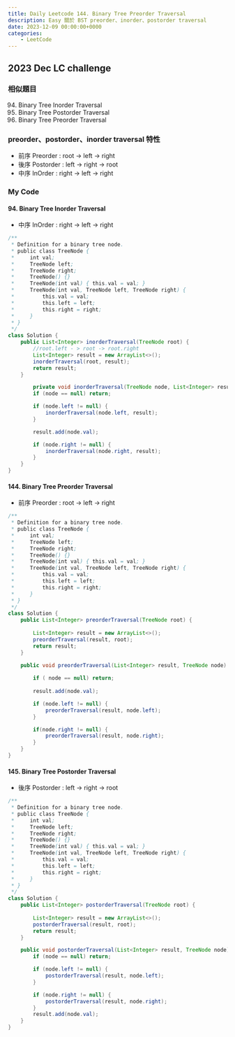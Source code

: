 ```yaml
---
title: Daily Leetcode 144. Binary Tree Preorder Traversal
description: Easy 關於 BST preorder、inorder、postorder traversal
date: 2023-12-09 00:00:00+0000
categories:
    - LeetCode
---
```


##  2023 Dec LC challenge

### 相似題目

94. Binary Tree Inorder Traversal
145. Binary Tree Postorder Traversal
144. Binary Tree Preorder Traversal
 
### preorder、postorder、inorder traversal 特性

* 前序 Preorder : root -> left -> right
* 後序 Postorder : left -> right -> root
* 中序 InOrder : right -> left -> right

### My Code

#### 94. Binary Tree Inorder Traversal

* 中序 InOrder : right -> left -> right
```java
/**
 * Definition for a binary tree node.
 * public class TreeNode {
 *     int val;
 *     TreeNode left;
 *     TreeNode right;
 *     TreeNode() {}
 *     TreeNode(int val) { this.val = val; }
 *     TreeNode(int val, TreeNode left, TreeNode right) {
 *         this.val = val;
 *         this.left = left;
 *         this.right = right;
 *     }
 * }
 */
class Solution {
    public List<Integer> inorderTraversal(TreeNode root) {
        //root.left - > root -> root.right
        List<Integer> result = new ArrayList<>();
        inorderTraversal(root, result);
        return result;
    }

        private void inorderTraversal(TreeNode node, List<Integer> result) {
        if (node == null) return;

        if (node.left != null) {
            inorderTraversal(node.left, result);
        }

        result.add(node.val);

        if (node.right != null) {
            inorderTraversal(node.right, result);
        }
    }
}
```

#### 144. Binary Tree Preorder Traversal
* 前序 Preorder : root -> left -> right
```java
/**
 * Definition for a binary tree node.
 * public class TreeNode {
 *     int val;
 *     TreeNode left;
 *     TreeNode right;
 *     TreeNode() {}
 *     TreeNode(int val) { this.val = val; }
 *     TreeNode(int val, TreeNode left, TreeNode right) {
 *         this.val = val;
 *         this.left = left;
 *         this.right = right;
 *     }
 * }
 */
class Solution {
    public List<Integer> preorderTraversal(TreeNode root) {
        
        List<Integer> result = new ArrayList<>();
        preorderTraversal(result, root);
        return result;
    }

    public void preorderTraversal(List<Integer> result, TreeNode node) {
        
        if ( node == null) return;
        
        result.add(node.val);

        if (node.left != null) {
            preorderTraversal(result, node.left);
        }

        if(node.right != null) {
            preorderTraversal(result, node.right);
        }
    } 
}
```

#### 145. Binary Tree Postorder Traversal
* 後序 Postorder : left -> right -> root
```java
/**
 * Definition for a binary tree node.
 * public class TreeNode {
 *     int val;
 *     TreeNode left;
 *     TreeNode right;
 *     TreeNode() {}
 *     TreeNode(int val) { this.val = val; }
 *     TreeNode(int val, TreeNode left, TreeNode right) {
 *         this.val = val;
 *         this.left = left;
 *         this.right = right;
 *     }
 * }
 */
class Solution {
    public List<Integer> postorderTraversal(TreeNode root) {
        
        List<Integer> result = new ArrayList<>();
        postorderTraversal(result, root);
        return result;
    }

    public void postorderTraversal(List<Integer> result, TreeNode node) {
        if (node == null) return;

        if (node.left != null) {
            postorderTraversal(result, node.left);
        }

        if (node.right != null) {
            postorderTraversal(result, node.right);
        }
        result.add(node.val);
    }
}
```